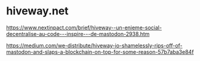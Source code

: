 # hiveway.net

https://www.nextinpact.com/brief/hiveway--un-enieme-social-decentralise-au-code---inspire---de-mastodon-2938.htm

https://medium.com/we-distribute/hiveway-io-shamelessly-rips-off-of-mastodon-and-slaps-a-blockchain-on-top-for-some-reason-57b7aba3e84f